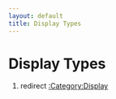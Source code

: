 ```yaml
---
layout: default
title: Display Types
---
```


# Display Types

1.  redirect [:Category:Display](:Category:Display "wikilink")

